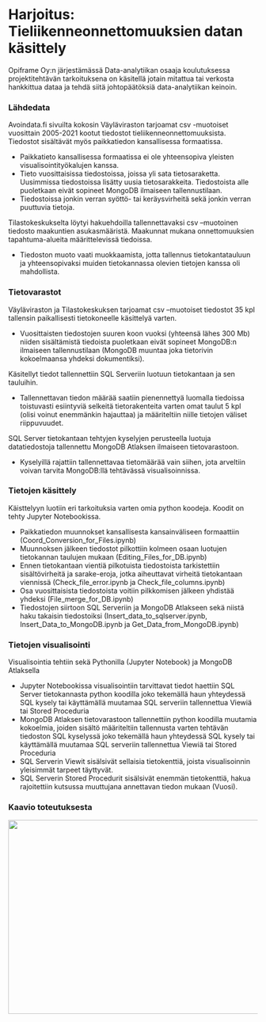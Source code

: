 # Harjoitus: Tieliikenneonnettomuuksien datan käsittely

Opiframe Oy:n järjestämässä Data-analytiikan osaaja koulutuksessa projektitehtävän tarkoituksena on käsitellä jotain mitattua tai verkosta hankkittua dataa ja tehdä siitä johtopäätöksiä data-analytiikan keinoin. 

### Lähdedata

Avoindata.fi sivuilta kokosin Väyläviraston tarjoamat csv -muotoiset vuosittain 2005-2021 kootut tiedostot tieliikenneonnettomuuksista. Tiedostot sisältävät myös paikkatiedon kansallisessa formaatissa.
- Paikkatieto kansallisessa formaatissa ei ole yhteensopiva yleisten visualisointityökalujen kanssa.
- Tieto vuosittaisissa tiedostoissa, joissa yli sata tietosaraketta. Uusimmissa tiedostoissa lisätty uusia tietosarakkeita. Tiedostoista alle puoletkaan eivät sopineet MongoDB ilmaiseen tallennustilaan.
- Tiedostoissa jonkin verran syöttö- tai keräysvirheitä sekä jonkin verran puuttuvia tietoja.

Tilastokeskukselta löytyi hakuehdoilla tallennettavaksi csv –muotoinen tiedosto maakuntien asukasmääristä. Maakunnat mukana onnettomuuksien tapahtuma-alueita määrittelevissä tiedoissa.
- Tiedoston muoto vaati muokkaamista, jotta tallennus tietokantatauluun ja yhteensopivaksi muiden tietokannassa olevien tietojen kanssa oli mahdollista.

### Tietovarastot

Väyläviraston ja Tilastokeskuksen tarjoamat csv –muotoiset tiedostot 35 kpl tallensin paikallisesti tietokoneelle käsittelyä varten.
- Vuosittaisten tiedostojen suuren koon vuoksi (yhteensä lähes 300 Mb) niiden sisältämistä tiedoista puoletkaan eivät sopineet MongoDB:n ilmaiseen tallennustilaan (MongoDB muuntaa joka tietorivin kokoelmaansa yhdeksi dokumentiksi).

Käsitellyt tiedot tallennettiin SQL Serveriin luotuun tietokantaan ja sen tauluihin.
- Tallennettavan tiedon määrää saatiin pienennettyä luomalla tiedoissa toistuvasti esiintyviä selkeitä tietorakenteita varten omat taulut 5 kpl (olisi voinut enemmänkin hajauttaa) ja määriteltiin niille tietojen väliset riippuvuudet.

SQL Server tietokantaan tehtyjen kyselyjen perusteella luotuja datatiedostoja tallennettu MongoDB Atlaksen ilmaiseen tietovarastoon.
- Kyselyillä rajattiin tallennettavaa tietomäärää vain siihen, jota arveltiin voivan tarvita MongoDB:llä tehtävässä visualisoinnissa.

### Tietojen käsittely

Käisttelyyn luotiin eri tarkoituksia varten omia python koodeja. Koodit on tehty Jupyter Notebookissa.
- Paikkatiedon muunnokset kansallisesta kansainväliseen formaattiin (Coord_Conversion_for_Files.ipynb)
- Muunnoksen jälkeen tiedostot pilkottiin kolmeen osaan luotujen tietokannan taulujen mukaan (Editing_Files_for_DB.ipynb)
- Ennen tietokantaan vientiä pilkotuista tiedostoista tarkistettiin sisältövirheitä ja sarake-eroja, jotka aiheuttavat virheitä tietokantaan viennissä (Check_file_error.ipynb ja Check_file_columns.ipynb)
- Osa vuosittaisista tiedostoista voitiin pilkkomisen jälkeen yhdistää yhdeksi (File_merge_for_DB.ipynb)
- Tiedostojen siirtoon SQL Serveriin ja MongoDB Atlakseen sekä niistä haku takaisin tiedostoiksi (Insert_data_to_sqlserver.ipynb, Insert_Data_to_MongoDB.ipynb ja Get_Data_from_MongoDB.ipynb)

### Tietojen visualisointi

Visualisointia tehtiin sekä Pythonilla (Jupyter Notebook) ja MongoDB Atlaksella
- Jupyter Notebookissa visualisointiin tarvittavat tiedot haettiin SQL Server tietokannasta python koodilla joko tekemällä haun yhteydessä SQL kysely tai käyttämällä muutamaa SQL serveriin tallennettua Viewiä tai Stored Proceduria
- MongoDB Atlaksen tietovarastoon tallennettiin python koodilla muutamia kokoelmia, joiden sisältö määriteltiin tallennusta varten tehtävän tiedoston SQL kyselyssä joko tekemällä haun yhteydessä SQL kysely tai käyttämällä muutamaa SQL serveriin tallennettua Viewiä tai Stored Proceduria
- SQL Serverin Viewit sisälsivät sellaisia tietokenttiä, joista visualisoinnin yleisimmät tarpeet täyttyvät.
- SQL Serverin Stored Procedurit sisälsivät enemmän tietokenttiä, hakua rajoitettiin kutsussa muuttujana annettavan tiedon mukaan (Vuosi).

### Kaavio toteutuksesta

<p align="center">
<img src="https://user-images.githubusercontent.com/110663840/183087903-71838152-038a-4fda-b9b0-7e28f7559063.png" width="750" height="392">
</p>
